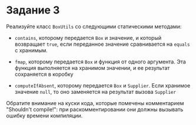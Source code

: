 # Задание 3

Реализуйте класс `BoxUtils` со следующими статическими методами:

- `contains`, которому передается `Box` и значение, и который возвращает `true`,
если переданное значение сравнивается на `equals` с хранимым.

- `fmap`, которому передается `Box` и функция от одного аргумента. 
Эта функция выполняется на хранимом значении, и ее результат сохраняется в коробку

- `computeIfAbsent`, которому передается `Box` и `Supplier`. Если хранимое значение `null`, 
то оно заменяется на результат вызова `Supplier`

Обратите внимание на куски кода, которые помечены комментарием "Shouldn't compile!":
при раскомментировании они должны вызывать ошибку времени компиляции.